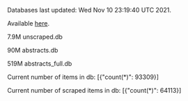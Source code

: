Databases last updated: Wed Nov 10 23:19:40 UTC 2021. 

Available [here](https://github.com/cbeauhilton/ash-db/releases).

7.9M	unscraped.db

90M	abstracts.db

519M	abstracts_full.db

Current number of items in db:
[{"count(*)": 93309}]

Current number of scraped items in db:
[{"count(*)": 64113}]
